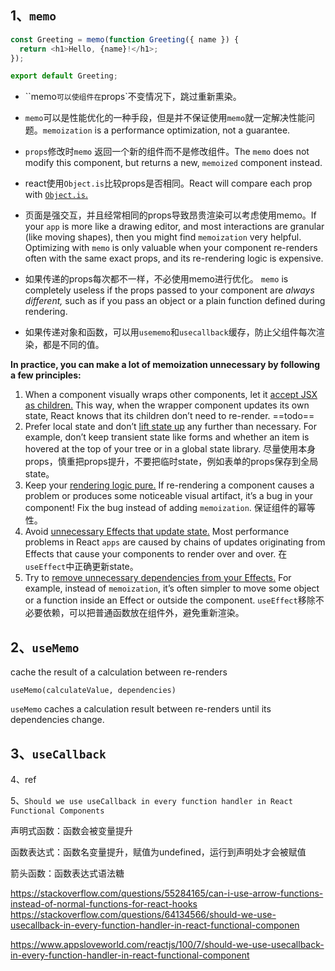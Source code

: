 ## 1、`memo`

```js
const Greeting = memo(function Greeting({ name }) {
  return <h1>Hello, {name}!</h1>;
});

export default Greeting;
```

- ``memo`可以使组件在`props`不变情况下，跳过重新熏染。

- `memo`可以是性能优化的一种手段，但是并不保证使用`memo`就一定解决性能问题。`memoization` is a performance optimization, not a guarantee. 

- `props`修改时`memo` 返回一个新的组件而不是修改组件。The `memo` does not modify this component, but returns a new, `memoized` component instead. 
- react使用`Object.is`比较props是否相同。React will compare each prop with [`Object.is`.](https://developer.mozilla.org/en-US/docs/Web/JavaScript/Reference/Global_Objects/Object/is)

- 页面是强交互，并且经常相同的props导致昂贵渲染可以考虑使用memo。If your `app` is more like a drawing editor, and most interactions are granular (like moving shapes), then you might find `memoization` very helpful. Optimizing with `memo`  is only valuable when your component re-renders often with the same exact props, and its re-rendering logic is expensive.

- 如果传递的props每次都不一样，不必使用memo进行优化。 `memo` is completely useless if the props passed to your component are *always different,* such as if you pass an object or a plain function defined during rendering.

- 如果传递对象和函数，可以用`usememo`和`usecallback`缓存，防止父组件每次渲染，都是不同的值。

**In practice, you can make a lot of memoization unnecessary by following a few principles:**

1. When a component visually wraps other components, let it [accept JSX as children.](https://react.dev/learn/passing-props-to-a-component#passing-jsx-as-children) This way, when the wrapper component updates its own state, React knows that its children don’t need to re-render.  ==todo==
2. Prefer local state and don’t [lift state up](https://react.dev/learn/sharing-state-between-components) any further than necessary. For example, don’t keep transient state like forms and whether an item is hovered at the top of your tree or in a global state library. 尽量使用本身props，慎重把props提升，不要把临时state，例如表单的props保存到全局state。
3. Keep your [rendering logic pure.](https://react.dev/learn/keeping-components-pure) If re-rendering a component causes a problem or produces some noticeable visual artifact, it’s a bug in your component! Fix the bug instead of adding `memoization`. 保证组件的幂等性。
4. Avoid [unnecessary Effects that update state.](https://react.dev/learn/you-might-not-need-an-effect) Most performance problems in React `apps` are caused by chains of updates originating from Effects that cause your components to render over and over. 在`useEffect`中正确更新state。
5. Try to [remove unnecessary dependencies from your Effects.](https://react.dev/learn/removing-effect-dependencies) For example, instead of `memoization`, it’s often simpler to move some object or a function inside an Effect or outside the component. `useEffect`移除不必要依赖，可以把普通函数放在组件外，避免重新渲染。

## 2、`useMemo`

cache the result of a calculation between re-renders

`useMemo(calculateValue, dependencies)` 

`useMemo` caches a calculation result between re-renders until its dependencies change.



## 3、`useCallback`



4、ref

5、`Should we use useCallback in every function handler in React Functional Components`

声明式函数：函数会被变量提升

函数表达式：函数名变量提升，赋值为undefined，运行到声明处才会被赋值

箭头函数：函数表达式语法糖

https://stackoverflow.com/questions/55284165/can-i-use-arrow-functions-instead-of-normal-functions-for-react-hooks
https://stackoverflow.com/questions/64134566/should-we-use-usecallback-in-every-function-handler-in-react-functional-componen

https://www.appsloveworld.com/reactjs/100/7/should-we-use-usecallback-in-every-function-handler-in-react-functional-component
